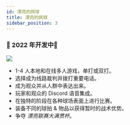 ```yaml
---
id: 漂亮的网球
title: 漂亮的网球
sidebar_position: 3
---
```


### 🚧 2022 年开发中🚧

![](/img/NiftyTennis.jpeg)

- 1-4 人本地和在线多人游戏，单打或双打。
- 选择成为线路裁判并拨打重要电话。
- 成为观众并从人群中表达出来。
- 玩家和观众的 Discord 语音集成。
- 在独特的阶段在各种球场表面上进行比赛。
- 装备不同的球拍 & 物品以获得暂时的战术优势。
- 争夺 _漂亮联赛大满贯杯_。
